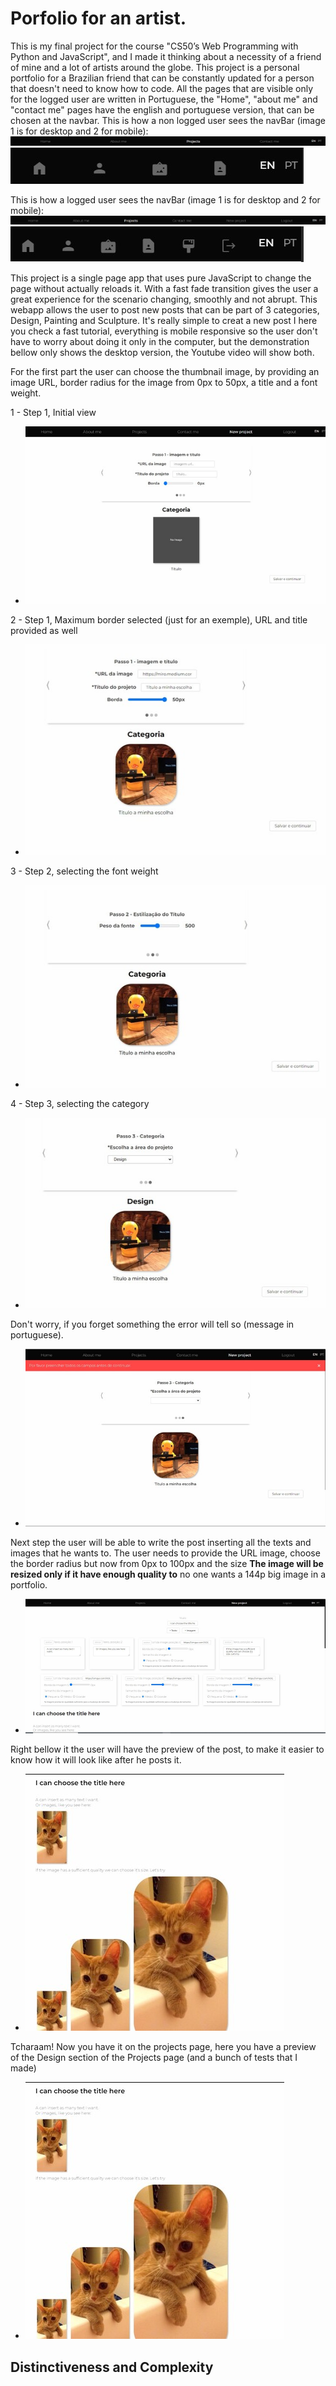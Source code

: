 # Porfolio for an artist.

This is my final project for the course "CS50’s Web Programming with Python and JavaScript", and I made it thinking about a necessity of a friend of mine and a lot of artists around the globe.
This project is a personal portfolio for a Brazilian friend that can be constantly updated for a person that doesn't need to know how to code. All the pages that are visible only for the logged user are written in Portuguese, the "Home", "about me" and "contact me" pages have the english and portuguese version, that can be chosen at the navbar.
This is how a non logged user sees the navBar (image 1 is for desktop and 2 for mobile):
![navbar](readmepictures/language.jpg)
![navbar_mobile](readmepictures/navbar_mobile_nonloged.jpg)

This is how a logged user sees the navBar (image 1 is for desktop and 2 for mobile):
![navbar](readmepictures/navbar_loged.jpg)
![navbar_mobile](readmepictures/navbar_mobile_loged.jpg)

This project is a single page app that uses pure JavaScript to change the page without actually reloads it. With a fast fade transition gives the user a great experience for the scenario changing, smoothly and not abrupt. 
This webapp allows the user to post new posts that can be part of 3 categories, Design, Painting and Sculpture. It's really simple to creat a new post I here you check a fast tutorial, everything is mobile responsive so the user don't have to worry about doing it only in the computer, but the demonstration bellow only shows the desktop version, the Youtube video will show both.

For the first part the user can choose the thumbnail image, by providing an image URL, border radius for the image from 0px to 50px, a title and a font weight.

1 - Step 1, Initial view

* ![first step inital](readmepictures/new_project_1_border.jpg)

2 - Step 1, Maximum border selected (just for an exemple), URL and title provided as well

* ![first step url](readmepictures/new_project_1_border_max.jpg)

3 - Step 2, selecting the font weight

* ![first step font weight](readmepictures/new_project_1_fontweight.jpg)

4 - Step 3, selecting the category

* ![first step category](readmepictures/new_project_1_category.jpg)

Don't worry, if you forget something the error will tell so (message in portuguese).

* ![first step error](readmepictures/new_project_1_error.jpg)

Next step the user will be able to write the post inserting all the texts and images that he wants to. The user needs to provide the URL image, choose the border radius but now from 0px to 100px and the size **The image will be resized only if it have enough quality to** no one wants a 144p big image in a portfolio.

* ![second step inserting](readmepictures/new_project_2_creating.jpg)

Right bellow it the user will have the preview of the post, to make it easier to know how it will look like after he posts it.

* ![second step preview](readmepictures/new_project_2_preview.jpg)

Tcharaam! Now you have it on the projects page, here you have a preview of the Design section of the Projects page (and a bunch of tests that I made)

* ![project page](readmepictures/new_project_2_preview.jpg)



## Distinctiveness and Complexity